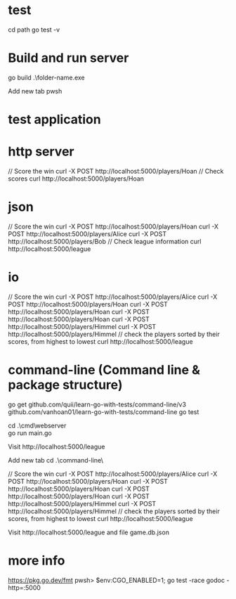 # test
cd path
go test -v

# Build and run server
go build
.\folder-name.exe

Add new tab pwsh
# test application
# http server
// Score the win
curl -X POST http://localhost:5000/players/Hoan
// Check scores
curl http://localhost:5000/players/Hoan

# json
// Score the win
curl -X POST http://localhost:5000/players/Hoan
curl -X POST http://localhost:5000/players/Alice
curl -X POST http://localhost:5000/players/Bob
// Check league information
curl http://localhost:5000/league

# io
// Score the win
curl -X POST http://localhost:5000/players/Alice
curl -X POST http://localhost:5000/players/Hoan
curl -X POST http://localhost:5000/players/Hoan
curl -X POST http://localhost:5000/players/Hoan
curl -X POST http://localhost:5000/players/Himmel
curl -X POST http://localhost:5000/players/Himmel
// check the players sorted by their scores, from highest to lowest
curl http://localhost:5000/league

# command-line (Command line & package structure)
go get github.com/quii/learn-go-with-tests/command-line/v3
    github.com/vanhoan01/learn-go-with-tests/command-line
go test

cd .\cmd\webserver\
go run main.go

Visit http://localhost:5000/league

Add new tab
cd .\command-line\

// Score the win
curl -X POST http://localhost:5000/players/Alice
curl -X POST http://localhost:5000/players/Hoan
curl -X POST http://localhost:5000/players/Hoan
curl -X POST http://localhost:5000/players/Hoan
curl -X POST http://localhost:5000/players/Himmel
curl -X POST http://localhost:5000/players/Himmel
// check the players sorted by their scores, from highest to lowest
curl http://localhost:5000/league

Visit http://localhost:5000/league
and file game.db.json
# more info
https://pkg.go.dev/fmt
pwsh> $env:CGO_ENABLED=1; go test -race
godoc -http=:5000